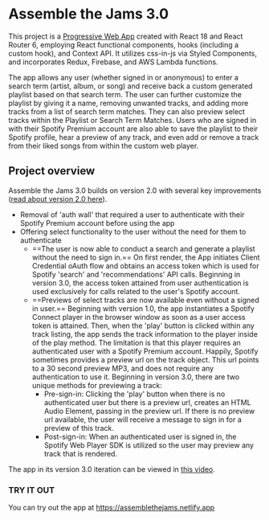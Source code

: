 # Assemble the Jams 3.0

This project is a [Progressive Web App](https://developer.mozilla.org/en-US/docs/Web/Progressive_web_apps/Introduction) created with React 18 and React Router 6, employing React functional components, hooks (including a custom hook), and Context API.  It utilizes css-in-js via Styled Components, and incorporates Redux, Firebase, and AWS Lambda functions.

The app allows any user (whether signed in or anonymous) to enter a search term (artist, album, or song) and receive back a custom generated playlist based on that search term. The user can further customize the playlist by giving it a name, removing unwanted tracks, and adding more tracks from a list of search term matches. They can also preview select tracks within the Playlist or Search Term Matches. Users who are signed in with their Spotify Premium account are also able to save the playlist to their Spotify profile, hear a preview of any track, and even add or remove a track from their liked songs from within the custom web player.

## Project overview

Assemble the Jams 3.0 builds on version 2.0 with several key improvements ([read about version 2.0 here](https://github.com/sds-smith/assemble_the_jams_2/blob/master/README.md)).  

  * Removal of 'auth wall' that required a user to authenticate with their Spotify Premium account before using the app
  * Offering select functionality to the user without the need for them to authenticate
    * ==The user is now able to conduct a search and generate a playlist without the need to sign in.== On first render, the App initiates Client Credential oAuth flow and obtains an access token which is used for Spotify 'search' and 'recommendations' API calls. Beginning in version 3.0, the access token attained from user authentication is used exclusively for calls related to the user's Spotify account. 
    * ==Previews of select tracks are now available even without a signed in user.== Beginning with version 1.0, the app instantiates a Spotify Connect player in the browser window as soon as a user access token is attained. Then, when the 'play' button is clicked within any track listing, the app sends the track information to the player inside of the play method. The limitation is that this player requires an authenticated user with a Spotify Premium account.  Happily, Spotify sometimes provides a preview url on the track object. This url points to a 30 second preview MP3, and does not require any authentication to use it. Beginning in version 3.0, there are two unique methods for previewing a track:
      * Pre-sign-in:   Clicking the 'play' button when there is no authenticated user but there is a preview url, creates an HTML Audio Element, passing in the preview url. If there is no preview url available, the user will receive a message to sign in for a preview of this track.
      * Post-sign-in:  When an authenticated user is signed in, the Spotify Web Player SDK is utilized so the user may preview any track that is rendered.

The app in its version 3.0 iteration can be viewed in [this video](https://youtu.be/LwBpalQgtro).

### TRY IT OUT

You can try out the app at https://assemblethejams.netlify.app


